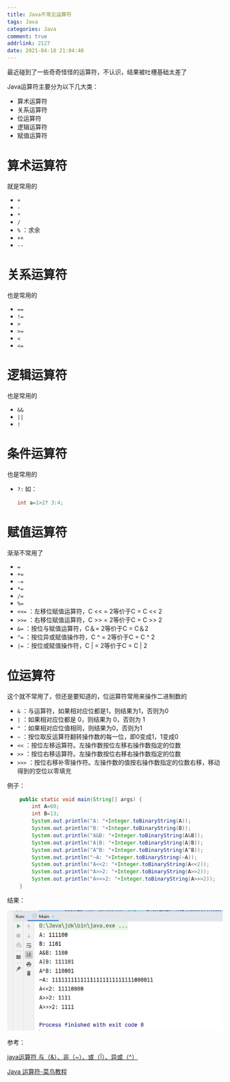 ```yaml
---
title: Java不常见运算符
tags: Java
categories: Java
comment: true
addrlink: 2127
date: 2021-04-18 21:04:40
---
```





最近碰到了一些奇奇怪怪的运算符，不认识，结果被吐槽基础太差了

Java运算符主要分为以下几大类：

- 算术运算符
- 关系运算符
- 位运算符
- 逻辑运算符
- 赋值运算符



# 算术运算符

就是常用的

- `+`
- `-`
- `*`
- `/`
- `%` ：求余
- `++`
- `--`



# 关系运算符

也是常用的

- `==`
- `!=`
- `>`
- `>=`
- `<`
- `<=`



# 逻辑运算符

也是常用的

- `&&`
- `||`
- `!`



# 条件运算符

也是常用的

- `?:` 如：

  ```java
  int a=1>2? 3:4;
  ```

  

# 赋值运算符

渐渐不常用了

- `=`
- `+=`
- `-=`
- `*=`
- `/=`
- `%=`
- `<<=` ：左移位赋值运算符，C << = 2等价于C = C << 2
- `>>=` ：右移位赋值运算符，C >> = 2等价于C = C >> 2
- `&=` ：按位与赋值运算符，C＆= 2等价于C = C＆2
- `^=` ：按位异或赋值操作符，C ^ = 2等价于C = C ^ 2
- `|=` ：按位或赋值操作符，C | = 2等价于C = C | 2



# 位运算符

这个就不常用了，但还是要知道的，位运算符常用来操作二进制数的

- `&` ：与运算符，如果相对应位都是1，则结果为1，否则为0
- `|` ：如果相对应位都是 0，则结果为 0，否则为 1
- `^` ：如果相对应位值相同，则结果为0，否则为1
- `~` ：按位取反运算符翻转操作数的每一位，即0变成1，1变成0
- `<<` ：按位左移运算符。左操作数按位左移右操作数指定的位数
- `>>` ：按位右移运算符。左操作数按位右移右操作数指定的位数
- `>>>` ：按位右移补零操作符。左操作数的值按右操作数指定的位数右移，移动得到的空位以零填充



例子：

```java
    public static void main(String[] args) {
        int A=60;
        int B=13;
        System.out.println("A: "+Integer.toBinaryString(A));
        System.out.println("B: "+Integer.toBinaryString(B));
        System.out.println("A&B: "+Integer.toBinaryString(A&B));
        System.out.println("A|B: "+Integer.toBinaryString(A|B));
        System.out.println("A^B: "+Integer.toBinaryString(A^B));
        System.out.println("~A: "+Integer.toBinaryString(~A));
        System.out.println("A<<2: "+Integer.toBinaryString(A<<2));
        System.out.println("A>>2: "+Integer.toBinaryString(A>>2));
        System.out.println("A>>>2: "+Integer.toBinaryString(A>>>2));
    }
```

结果：

<img src="./Java不常见运算符/1.png" alt="image-20210419212314580" style="zoom:80%;" />









参考：

[java运算符 与（&）、非（~）、或（|）、异或（^）](https://blog.csdn.net/riemann_/article/details/87870413)

[Java 运算符-菜鸟教程](https://www.runoob.com/java/java-operators.html?_t_t_t=0.3133259497117251)

